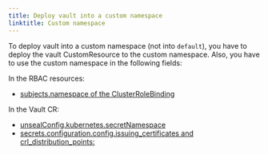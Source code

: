```yaml
---
title: Deploy vault into a custom namespace
linktitle: Custom namespace
---
```


To deploy vault into a custom namespace (not into `default`), you have to deploy the vault CustomResource to the custom namespace. Also, you have to use the custom namespace in the following fields:

In the RBAC resources:

- [subjects.namespace of the ClusterRoleBinding](https://github.com/bank-vaults/bank-vaults/blob/master/operator/deploy/rbac.yaml#L49)

In the Vault CR:

- [unsealConfig.kubernetes.secretNamespace](https://github.com/bank-vaults/bank-vaults/blob/master/operator/deploy/cr.yaml#L101)
- [secrets.configuration.config.issuing_certificates and crl_distribution_points:](https://github.com/bank-vaults/bank-vaults/blob/master/operator/deploy/cr.yaml#L155-L157)
